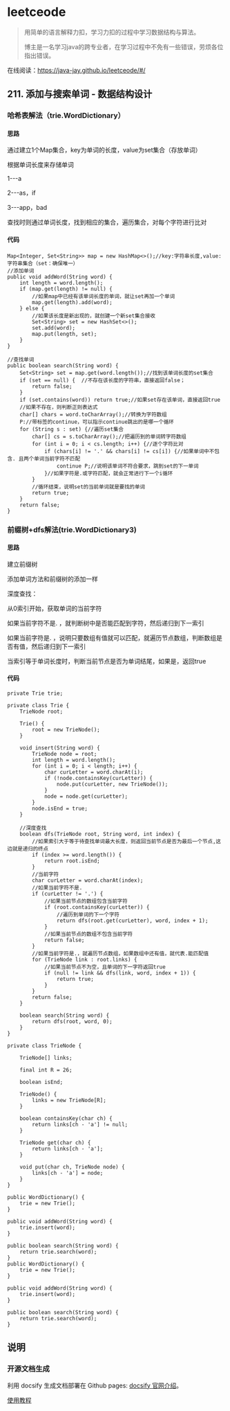 # leetceode

> 用简单的语言解释力扣，学习力扣的过程中学习数据结构与算法。
>
> 博主是一名学习java的跨专业者，在学习过程中不免有一些错误，劳烦各位指出错误。

在线阅读：https://java-jay.github.io/leetceode/#/

## 211. 添加与搜索单词 - 数据结构设计

### 哈希表解法（trie.WordDictionary）

#### 思路

通过建立1个Map集合，key为单词的长度，value为set集合（存放单词）

根据单词长度来存储单词

1---a

2---as，if

3---app，bad

查找时则通过单词长度，找到相应的集合，遍历集合，对每个字符进行比对

#### 代码

    Map<Integer, Set<String>> map = new HashMap<>();//key:字符串长度,value:字符串集合（set：确保唯一）
    //添加单词
    public void addWord(String word) {
        int length = word.length();
        if (map.get(length) != null) {
            //如果map中已经有该单词长度的单词，就让set再加一个单词
            map.get(length).add(word);
        } else {
            //如果该长度是新出现的，就创建一个新set集合接收
            Set<String> set = new HashSet<>();
            set.add(word);
            map.put(length, set);
        }
    }
    
    //查找单词
    public boolean search(String word) {
        Set<String> set = map.get(word.length());//找到该单词长度的set集合
        if (set == null) {  //不存在该长度的字符串，直接返回false；
            return false;
        }
        if (set.contains(word)) return true;//如果set存在该单词，直接返回true
        //如果不存在，则判断正则表达式
        char[] chars = word.toCharArray();//转换为字符数组
        P://带标签的continue，可以指示continue跳出的是哪一个循环
        for (String s : set) {//遍历set集合
            char[] cs = s.toCharArray();//把遍历到的单词转字符数组
            for (int i = 0; i < cs.length; i++) {//逐个字符比对
                if (chars[i] != '.' && chars[i] != cs[i]) {//如果单词中不包含. 且两个单词当前字符不匹配
                    continue P;//说明该单词不符合要求，跳到set的下一单词
                }//如果字符是.或字符匹配，就会正常进行下一个i循环
            }
            //循环结束，说明set的当前单词就是要找的单词
            return true;
        }
        return false;
    }
### 前缀树+dfs解法(trie.WordDictionary3)

#### 思路

建立前缀树

添加单词方法和前缀树的添加一样

深度查找：

从0索引开始，获取单词的当前字符

如果当前字符不是. ，就判断树中是否能匹配到字符，然后递归到下一索引

如果当前字符是. ，说明只要数组有值就可以匹配，就遍历节点数组，判断数组是否有值，然后递归到下一索引

当索引等于单词长度时，判断当前节点是否为单词结尾，如果是，返回true

#### 代码

    private Trie trie;
    
    private class Trie {  
        TrieNode root;
    
        Trie() {
            root = new TrieNode();
        }
    
        void insert(String word) {
            TrieNode node = root;
            int length = word.length();
            for (int i = 0; i < length; i++) {
                char curLetter = word.charAt(i);
                if (!node.containsKey(curLetter)) {
                    node.put(curLetter, new TrieNode());
                }
                node = node.get(curLetter);
            }
            node.isEnd = true;
        }
    
        //深度查找
        boolean dfs(TrieNode root, String word, int index) {
            //如果索引大于等于待查找单词最大长度，则返回当前节点是否为最后一个节点,这边就是递归的终点
            if (index >= word.length()) {
                return root.isEnd;
            }
            //当前字符
            char curLetter = word.charAt(index);
            //如果当前字符不是.
            if (curLetter != '.') {
                //如果当前节点的数组包含当前字符
                if (root.containsKey(curLetter)) {
                    //遍历到单词的下一个字符
                    return dfs(root.get(curLetter), word, index + 1);
                }
                //如果当前节点的数组不包含当前字符
                return false;
            }
            //如果当前字符是.，就遍历节点数组，如果数组中还有值，就代表.能匹配值
            for (TrieNode link : root.links) {
                //如果当前节点不为空，且单词的下一字符返回true
                if (null != link && dfs(link, word, index + 1)) {
                    return true;
                }
            }
            return false;
        }
    
        boolean search(String word) {
            return dfs(root, word, 0);
        }
    }
    
    private class TrieNode {
    
        TrieNode[] links;
    
        final int R = 26;
    
        boolean isEnd;
    
        TrieNode() {
            links = new TrieNode[R];
        }
    
        boolean containsKey(char ch) {
            return links[ch - 'a'] != null;
        }
    
        TrieNode get(char ch) {
            return links[ch - 'a'];
        }
    
        void put(char ch, TrieNode node) {
            links[ch - 'a'] = node;
        }
    }
    
    public WordDictionary() {
        trie = new Trie();
    }
    
    public void addWord(String word) {
        trie.insert(word);
    }
    
    public boolean search(String word) {
        return trie.search(word);
    }
    public WordDictionary() {
    	trie = new Trie();
    }
    
    public void addWord(String word) {
    	trie.insert(word);
    }
    
    public boolean search(String word) {
    	return trie.search(word);
    }
## 说明

### 开源文档生成

利用 docsify 生成文档部署在 Github pages: [docsify 官网介绍](https://docsify.js.org/#/)。

[使用教程](https://www.jianshu.com/p/88e70f32b049)
